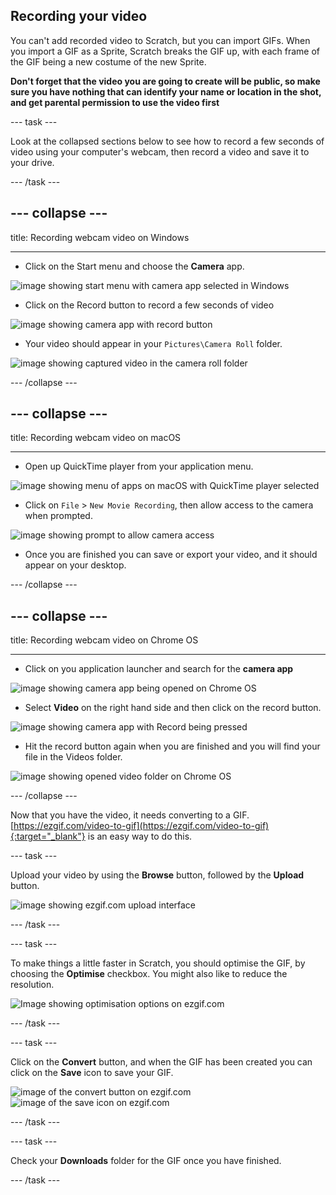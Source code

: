 ## Recording your video

You can't add recorded video to Scratch, but you can import GIFs. When you import a GIF as a Sprite, Scratch breaks the GIF up, with each frame of the GIF being a new costume of the new Sprite.

**Don't forget that the video you are going to create will be public, so make sure you have nothing that can identify your name or location in the shot, and get parental permission to use the video first**

--- task ---

Look at the collapsed sections below to see how to record a few seconds of video using your computer's webcam, then record a video and save it to your drive.

--- /task ---

--- collapse ---
---

title: Recording webcam video on Windows

---
- Click on the Start menu and choose the **Camera** app.

![image showing start menu with camera app selected in Windows](images/camera-app.png)

- Click on the Record button to record a few seconds of video

![image showing camera app with record button](images/record-win.png)

- Your video should appear in your `Pictures\Camera Roll` folder.

![image showing captured video in the camera roll folder](images/camera-roll.png)


--- /collapse ---

--- collapse ---
---

title: Recording webcam video on macOS

---
- Open up QuickTime player from your application menu.

![image showing menu of apps on macOS with QuickTime player selected](images/quicktime.png)

- Click on `File` > `New Movie Recording`, then allow access to the camera when prompted.

![image showing prompt to allow camera access](images/allow_cam_macOS.png)

- Once you are finished you can save or export your video, and it should appear on your desktop.


--- /collapse ---

--- collapse ---
---

title: Recording webcam video on Chrome OS

---

- Click on you application launcher and search for the **camera app**

![image showing camera app being opened on Chrome OS](images/opencamera.png)

- Select **Video** on the right hand side and then click on the record button.

![image showing camera app with Record being pressed](images/hitrecord.png)

- Hit the record button again when you are finished and you will find your file in the Videos folder.

![image showing opened video folder on Chrome OS](images/videosfolder.png)

--- /collapse ---

Now that you have the video, it needs converting to a GIF. [https://ezgif.com/video-to-gif](https://ezgif.com/video-to-gif){:target="_blank"} is an easy way to do this.

--- task ---

Upload your video by using the **Browse** button, followed by the **Upload** button.

![image showing ezgif.com upload interface](images/ezgif-upload.png)

--- /task ---

--- task ---

To make things a little faster in Scratch, you should optimise the GIF, by choosing the **Optimise** checkbox. You might also like to reduce the resolution.

![Image showing optimisation options on ezgif.com](images/optimise-gif.png)

--- /task ---

--- task ---

Click on the **Convert** button, and when the GIF has been created you can click on the **Save** icon to save your GIF.

![image of the convert button on ezgif.com](images/convert_btn.png)
![image of the save icon on ezgif.com](images/save_icon.png)

--- /task ---


--- task ---

Check your **Downloads** folder for the GIF once you have finished.

--- /task ---




